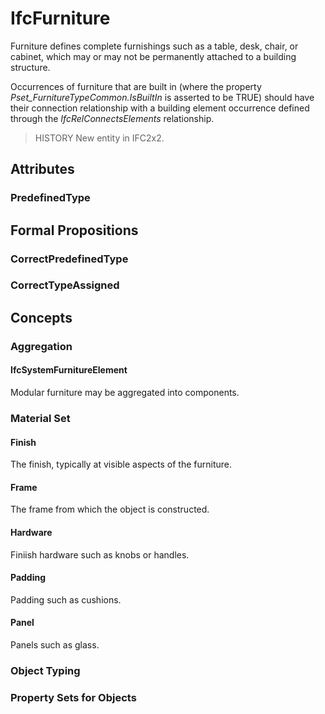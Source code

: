 # IfcFurniture

Furniture defines complete furnishings such as a table, desk, chair, or cabinet, which may or may not be permanently attached to a building structure.

Occurrences of furniture that are built in (where the property _Pset_FurnitureTypeCommon.IsBuiltIn_ is asserted to be TRUE) should have their connection relationship with a building element occurrence defined through the _IfcRelConnectsElements_ relationship.

> HISTORY  New entity in IFC2x2.

## Attributes

### PredefinedType


## Formal Propositions

### CorrectPredefinedType


### CorrectTypeAssigned

## Concepts

### Aggregation



#### IfcSystemFurnitureElement

Modular furniture may be aggregated into components.

### Material Set



#### Finish

The finish, typically at visible aspects of the furniture.

#### Frame

The frame from which the object is constructed.

#### Hardware

Finiish hardware such as knobs or handles.

#### Padding

Padding such as cushions.

#### Panel

Panels such as glass.

### Object Typing



### Property Sets for Objects



